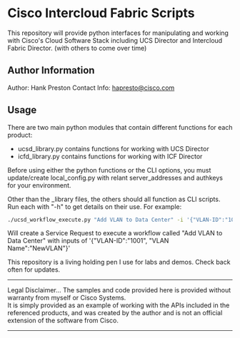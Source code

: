 # Cisco Intercloud Fabric Scripts

This repository will provide python interfaces for manipulating and working with
Cisco's Cloud Software Stack including UCS Director and Intercloud Fabric Director.
(with others to come over time)

## Author Information

Author: Hank Preston
Contact Info: hapresto@cisco.com


## Usage

There are two main python modules that contain different functions for each product:

 * ucsd_library.py contains functions for working with UCS Director
 * icfd_library.py contains functions for working with ICF Director

Before using either the python functions or the CLI options, you must update/create
local_config.py with relant server_addresses and authkeys for your environment.

Other than the _library files, the others should all function as CLI scripts.
Run each with "-h" to get details on their use.  For example:

```bash
./ucsd_workflow_execute.py "Add VLAN to Data Center" -i '{"VLAN-ID":"1001", "VLAN Name":"NewVLAN"}'
``` 

Will create a Service Request to execute a workflow called "Add VLAN to Data Center"
with inputs of  '{"VLAN-ID":"1001", "VLAN Name":"NewVLAN"}'

This repository is a living holding pen I use for labs and demos.  Check back often for updates.

****************************************************************************************************
Legal Disclaimer... 
The samples and code provided here is provided without warranty from myself or Cisco Systems.  
It is simply provided as an example of working with the APIs included in the referenced products, 
and was created by the author and is not an official extension of the software from Cisco.  
****************************************************************************************************

